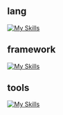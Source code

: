 ## lang
[![My Skills](https://skillicons.dev/icons?i=bash,css,html,js,md,mongodb,postgres,py,regex,sqlite&theme=light)](https://skillicons.dev)
## framework
[![My Skills](https://skillicons.dev/icons?i=angular,tailwind,react&theme=light)](https://skillicons.dev)
## tools
[![My Skills](https://skillicons.dev/icons?i=linux,git,nodejs,npm,postman,vercel,vim,vite,vscode,yarn&theme=light)](https://skillicons.dev)

<!--
**kittha/kittha** is a ✨ _special_ ✨ repository because its `README.md` (this file) appears on your GitHub profile.

Here are some ideas to get you started:

- 🔭 I’m currently working on ...
- 🌱 I’m currently learning ...
- 👯 I’m looking to collaborate on ...
- 🤔 I’m looking for help with ...
- 💬 Ask me about ...
- 📫 How to reach me: ...
- 😄 Pronouns: ...
- ⚡ Fun fact: ...
-->
